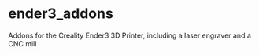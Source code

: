 # ender3_addons
Addons for the Creality Ender3 3D Printer, including a laser engraver and a CNC mill
